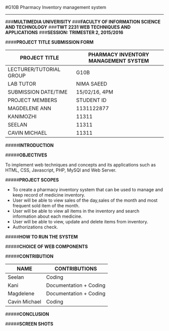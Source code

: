 #G10B Pharmacy Inventory management system
***

###**MULTIMEDIA UNIVERISITY**
###**FACULTY OF INFORMATION SCIENCE AND TECHNOLOGY**
###**TWT 2231 WEB TECHNIQUES AND APPLICATIONS**
###**SESSION: TRIMESTER 2, 2015/2016** 

####**PROJECT TITLE SUBMISSION FORM**


| PROJECT TITLE   | PHARMACY INVENTORY MANAGEMENT SYSTEM|
| --------------  | ------------------------------------|
| LECTURER/TUTORIAL GROUP | G10B|
| LAB TUTOR | NIMA SAEED |
|SUBMISSION DATE/TIME | 15/02/16, 4PM|
|PROJECT MEMBERS    |STUDENT ID|  
|MAGDELENE ANN      |1131122877|
|KANIMOZHI          |     11311|
|SEELAN             | 11311    |
|CAVIN MICHAEL      |   11311  |




#####**INTRODUCTION** 

#####**OBJECTIVES**

To implement web techniques and concepts and its applications such as HTML, CSS, Javascript, PHP, MySQl and Web Server. 

#####**PROJECT SCOPES**
  
  * To create a pharmacy inventory system that can be used to manage and keep record of medicine inventory.
  * User will be able to view sales of the day,sales of the month and most frequent sold item of the month. 
  * User will be able to view all items in the inventory and search information about each medicine.
  * User will be able to view, update and delete items from inventory.
  * Authorizations check.

#####**HOW TO RUN THE SYSTEM**

#####**CHOICE OF WEB COMPONENTS**


#####**CONTRIBUTION** 

| NAME    | CONTRIBUTIONS |
|-------- | --------------|
| Seelan  | Coding        |
| Kani    | Documentation + Coding |
| Magdelene | Documentation + Coding |
| Cavin Michael | Coding |

#####**CONCLUSION** 

#####**SCREEN SHOTS**

